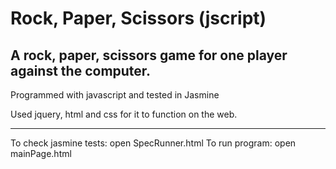Rock, Paper, Scissors (jscript)
===============================

A rock, paper, scissors game for one player against the computer. 
-------------------------------

Programmed with javascript and tested in Jasmine

Used jquery, html and css for it to function on the web.

--------------------------------

To check jasmine tests: open SpecRunner.html
To run program:         open mainPage.html